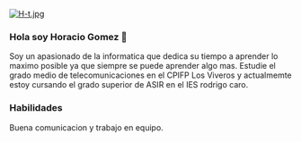 [![H-t.jpg](https://i.postimg.cc/m2MdC77R/H-t.jpg)](https://postimg.cc/qzJXdhmZ)
### Hola soy Horacio Gomez 👋
Soy un apasionado de la informatica que dedica su tiempo a aprender lo maximo posible ya que siempre se puede aprender algo mas.
Estudie el grado medio de telecomunicaciones en el CPIFP Los Viveros y actualmemte estoy cursando el grado superior de ASIR en el IES rodrigo caro.
### Habilidades
Buena comunicacion y trabajo en equipo.

